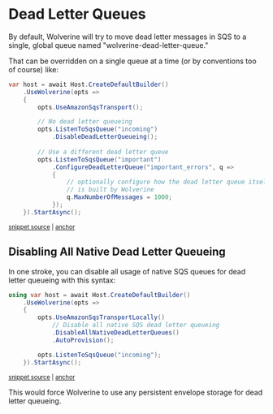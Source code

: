 # Dead Letter Queues

By default, Wolverine will try to move dead letter messages in SQS to a single, global queue named "wolverine-dead-letter-queue."

That can be overridden on a single queue at a time (or by conventions too of course) like:

<!-- snippet: sample_configuring_dead_letter_queue_for_sqs -->
<a id='snippet-sample_configuring_dead_letter_queue_for_sqs'></a>
```cs
var host = await Host.CreateDefaultBuilder()
    .UseWolverine(opts =>
    {
        opts.UseAmazonSqsTransport();

        // No dead letter queueing
        opts.ListenToSqsQueue("incoming")
            .DisableDeadLetterQueueing();
        
        // Use a different dead letter queue
        opts.ListenToSqsQueue("important")
            .ConfigureDeadLetterQueue("important_errors", q =>
            {
                // optionally configure how the dead letter queue itself
                // is built by Wolverine
                q.MaxNumberOfMessages = 1000;
            });
    }).StartAsync();
```
<sup><a href='https://github.com/JasperFx/wolverine/blob/main/src/Transports/AWS/Wolverine.AmazonSqs.Tests/Samples/Bootstrapping.cs#L184-L205' title='Snippet source file'>snippet source</a> | <a href='#snippet-sample_configuring_dead_letter_queue_for_sqs' title='Start of snippet'>anchor</a></sup>
<!-- endSnippet -->

## Disabling All Native Dead Letter Queueing

In one stroke, you can disable all usage of native SQS queues for dead letter queueing with this 
syntax:

<!-- snippet: sample_disabling_all_sqs_dead_letter_queueing -->
<a id='snippet-sample_disabling_all_sqs_dead_letter_queueing'></a>
```cs
using var host = await Host.CreateDefaultBuilder()
    .UseWolverine(opts =>
    {
        opts.UseAmazonSqsTransportLocally()
            // Disable all native SQS dead letter queueing
            .DisableAllNativeDeadLetterQueues()
            .AutoProvision();

        opts.ListenToSqsQueue("incoming");
    }).StartAsync();
```
<sup><a href='https://github.com/JasperFx/wolverine/blob/main/src/Transports/AWS/Wolverine.AmazonSqs.Tests/Bugs/disabling_dead_letter_queue.cs#L17-L30' title='Snippet source file'>snippet source</a> | <a href='#snippet-sample_disabling_all_sqs_dead_letter_queueing' title='Start of snippet'>anchor</a></sup>
<!-- endSnippet -->

This would force Wolverine to use any persistent envelope storage for dead letter queueing.



